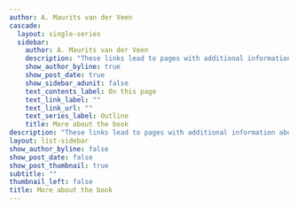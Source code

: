 ```yaml
---
author: A. Maurits van der Veen
cascade:
  layout: single-series
  sidebar:
    author: A. Maurits van der Veen
    description: "These links lead to pages with additional information about the book: some key findings, what other people have said about it, etc."
    show_author_byline: true
    show_post_date: true
    show_sidebar_adunit: false
    text_contents_label: On this page
    text_link_label: ""
    text_link_url: ""
    text_series_label: Outline
    title: More about the book
description: "These links lead to pages with additional information about the book: some key findings, what other people have said about it, etc."
layout: list-sidebar
show_author_byline: false
show_post_date: false
show_post_thumbnail: true
subtitle: ""
thumbnail_left: false
title: More about the book
---
```

